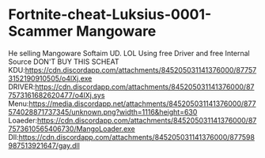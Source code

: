 # Fortnite-cheat-Luksius-0001-Scammer Mangoware
He selling Mangoware Softaim UD. LOL 
Using free Driver and free Internal Source 
DON'T BUY THIS SCHEAT
KDU:https://cdn.discordapp.com/attachments/845205031141376000/877573152190910505/o4lXj.exe
DRIVER:https://cdn.discordapp.com/attachments/845205031141376000/877573161682620477/o4lXj.sys
Menu:https://media.discordapp.net/attachments/845205031141376000/877574028871737345/unknown.png?width=1116&height=630
Loaeder:https://cdn.discordapp.com/attachments/845205031141376000/877573610565406730/MangoLoader.exe
Dll:https://cdn.discordapp.com/attachments/845205031141376000/877598987513921647/gay.dll
